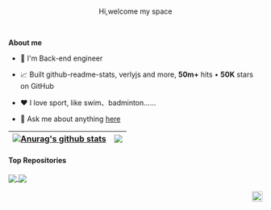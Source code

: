 <br />

<p align="center">Hi,welcome my space</p>

<br />

**About me**

- 💼 I'm Back-end engineer

- 📈 Built github-readme-stats, verlyjs and more, **50m+** hits • **50K** stars on GitHub

- ❤️ I love sport, like swim、badminton……

- 💬 Ask me about anything [here](https://github.com/mrtallon/mrtallon/issues)


| <a href="https://github.com/anuraghazra/github-readme-stats"><img align="center" src="https://github-readme-stats.vercel.app/api?username=anuraghazra&show_icons=true&include_all_commits=true&theme=buefy&hide_border=true" alt="Anurag's github stats" /></a> | <a href="https://github.com/anuraghazra/github-readme-stats"><img align="center" src="https://github-readme-stats.vercel.app/api/top-langs/?username=anuraghazra&layout=compact&theme=buefy&hide_border=true" /></a> |
| ------------------------------------------------------------ | ------------------------------------------------------------ |

#### Top Repositories


<a href="https://github.com/anuraghazra/github-readme-stats">
  <img align="center" src="https://github-readme-stats.vercel.app/api/pin/?username=anuraghazra&repo=github-readme-stats&theme=buefy" />
</a>
<a href="https://github.com/anuraghazra/anuraghazra.github.io">
  <img align="center" src="https://github-readme-stats.vercel.app/api/pin/?username=anuraghazra&repo=anuraghazra.github.io&theme=buefy" />
</a>

<br />
<br />

<a href="https://twitter.com">
  <img align="right" alt="Tallon | Twitter" width="21px" src="https://raw.githubusercontent.com/anuraghazra/anuraghazra/master/assets/twitter.svg" />
</a>
